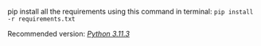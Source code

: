pip install all the requirements using this command in terminal: ```pip install -r requirements.txt```

Recommended version: [*Python 3.11.3*](https://www.python.org/ftp/python/3.11.3/python-3.11.3-amd64.exe)

